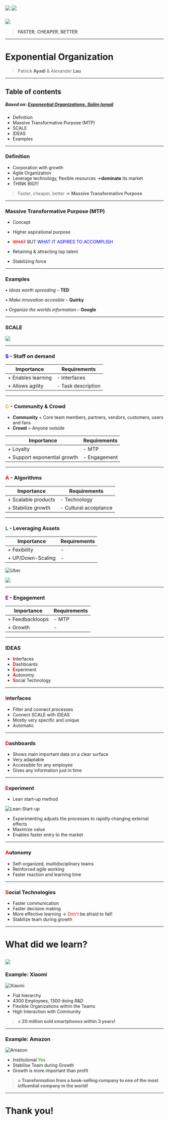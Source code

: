 ### ![](AirBnb.png) ![](Uber.png)      



### ![](Netflix.png) 

 >**FASTER**, **CHEAPER**,  **BETTER**
 


---

# Exponential Organization
>Patrick **Ayadi** & Alexander **Lau**
---
## Table of contents
##### Based on: [Exponential Organizations, Salim Ismail](https://www.amazon.de/Exponential-Organizations-Author-published-October/dp/B00Y4QA03S/ref=sr_1_4?crid=2US038FVFL645&dchild=1&keywords=exponential+organizations&qid=1634559116&sr=8-4)
* Definition
* Massive Transformative Purpose (MTP)
* SCALE
* IDEAS
* Examples

---
### Definition

* Corporation with growth 
* Agile Organization
* Leverage technology, flexible resources 
->**dominate** its market
* THINK BIG!!!

 >Faster, cheaper, better => **Massive Transformative Purpose**



---
### Massive Transformative Purpose (MTP)
* Concept
* Higher aspirational purpose 
* <span style="color:red">~~WHAT~~</span> BUT <span style="color:blue"> WHAT IT ASPIRES TO ACCOMPLISH</span>

* Retaining & attracting top talent 

* Stabilizing force

---
### Examples 
•	*Ideas worth spreading* – **TED**

•	*Make innovation accesible* – **Quirky**

•	*Organize the worlds information* – **Google**




---
### SCALE
![](SCALE.png) 




---
###  <span style="color:blue">S</span> - Staff on demand
| Importance | Requirements |
| ----------- | ----------- |
| + Enables learning   | - Interfaces 
| + Allows agility     | - Task description 


---
### <span style="color:orange">C</span> - Community & Crowd
* **Community** = Core team members, partners, vendors, customers, users and fans 
* **Crowd** = Anyone outside 


| Importance | Requirements |
| ----------- | ----------- |
| + Loyalty  | - MTP  |
| + Support exponential growth   | - Engagement  |

---
### <span style="color:red">A</span> - Algorithms
| Importance | Requirements |
| ----------- | ----------- |
| + Scalable products  | - Technology  |
| + Stabilize growth  | - Cultural acceptance  |

---
### <span style="color:green">L</span> - Leveraging Assets
| Importance | Requirements |
| ----------- | ----------- |
| + Fexibility  | -   |
| + UP/Down-Scaling  | -   |





![Uber](Uber.png) 

![](Google.png) 

---
### <span style="color:purple">E</span> - Engagement 
| Importance | Requirements |
| ----------- | ----------- |
| + Feedbackloops  | - MTP  |
| + Growth  | -   |


---
### IDEAS
* <span style="color:red">**I**</span>nterfaces
* <span style="color:red">**D**</span>ashboards
* <span style="color:red">**E**</span>xperiment
* <span style="color:red">**A**</span>utonomy
* <span style="color:red">**S**</span>ocial Technology

---
### <span style="color:red">**I**</span>nterfaces
* Filter and connect processes
* Connect SCALE with IDEAS
* Mostly very specific and unique
* Automatic

---

### <span style="color:red">**D**</span>ashboards
* Shows main important data on a clear surface
* Very adaptable
* Accessible for any employee
* Gives any information just in time

---
### <span style="color:red">**E**</span>xperiment
* Lean start-up method 

![Lean-Start-up](Lean_start_up.jpg)
* Experimenting adjusts the processes to rapidly changing external effects
* Maximize value
* Enables faster entry to the market



---

### <span style="color:red">**A**</span>utonomy
* Self-organized, multidisciplinary teams
* Reinforced agile working
* Faster reaction and learning time

---

### <span style="color:red">**S**</span>ocial Technologies
* Faster communication
* Faster decision making
* More effective learning -> <span style="color:red">Don't</span>  be afraid to fail!
* Stabilize team during growth

---

# What did we learn?
![](Brain.png)  
---
### Example: Xiaomi
 ![Xiaomi](Xiaomimini.jpg)
* Flat hierarchy
* 4300 Employees, 1300 doing R&D
* Flexible Organizations within the Teams
* High Interaction with Community 

>**= 20 million sold smartphones within 3 years!** 

---
### Example: Amazon 
![Amazon](amazonmini.jpg)
* Institutional <span style="color:green">Yes</span>  
* Stabilise Team during Growth
* Growth is more important than profit

>**= Transformation from a book-selling company to one of the most influential company in the world!** 

---
# Thank you!
